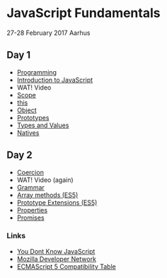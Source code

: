 # JavaScript Fundamentals

27-28 February 2017 Aarhus

## Day 1
- [Programming](docs/programming.md)
- [Introduction to JavaScript](docs/javascript.md)
- WAT! Video
- [Scope](docs/scope.md)
- [this](docs/this.md)
- [Object](docs/object.md)
- [Prototypes](docs/prototypes.md)
- [Types and Values](docs/types-and-values.md)
- [Natives](docs/natives.md)

## Day 2
- [Coercion](docs/coercion.md)
- WAT! Video (again)
- [Grammar](docs/grammar.md)
- [Array methods (ES5)](docs/array.md)
- [Prototype Extensions (ES5)](docs/es5-prototype-ext.md)
- [Properties](docs/properties.md)
- [Promises](docs/promise.md)

### Links
- [You Dont Know JavaScript](https://github.com/getify/You-Dont-Know-JS)
- [Mozilla Developer Network](https://developer.mozilla.org/en-US/docs/Web/JavaScript)
- [ECMAScript 5 Compatibility Table](http://kangax.github.io/compat-table/es5/)
